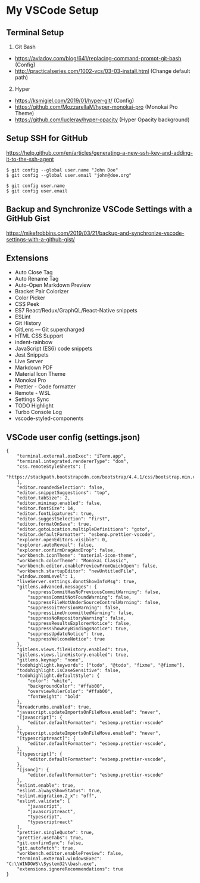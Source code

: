 # My VSCode Setup

## Terminal Setup

1) Git Bash
- https://avladov.com/blog/641/replacing-command-prompt-git-bash (Config)
- http://practicalseries.com/1002-vcs/03-03-install.html (Change default path)

2) Hyper
- https://ksmigiel.com/2019/01/hyper-git/ (Config)
- https://github.com/MozzarellaM/hyper-monokai-pro (Monokai Pro Theme)
- https://github.com/lucleray/hyper-opacity (Hyper Opacity background)

## Setup SSH for GitHub

https://help.github.com/en/articles/generating-a-new-ssh-key-and-adding-it-to-the-ssh-agent

```
$ git config --global user.name "John Doe"
$ git config --global user.email "john@doe.org"

$ git config user.name
$ git config user.email
```

## Backup and Synchronize VSCode Settings with a GitHub Gist

https://mikefrobbins.com/2019/03/21/backup-and-synchronize-vscode-settings-with-a-github-gist/

## Extensions

- Auto Close Tag
- Auto Rename Tag
- Auto-Open Markdown Preview
- Bracket Pair Colorizer
- Color Picker
- CSS Peek
- ES7 React/Redux/GraphQL/React-Native snippets
- ESLint
- Git History
- GitLens — Git supercharged
- HTML CSS Support
- indent-rainbow
- JavaScript (ES6) code snippets
- Jest Snippets
- Live Server
- Markdown PDF
- Material Icon Theme
- Monokai Pro
- Prettier - Code formatter
- Remote - WSL
- Settings Sync
- TODO Highlight
- Turbo Console Log
- vscode-styled-components

## VSCode user config (settings.json)
```
{
	"terminal.external.osxExec": "iTerm.app",
	"terminal.integrated.rendererType": "dom",
	"css.remoteStyleSheets": [
    		"https://stackpath.bootstrapcdn.com/bootstrap/4.4.1/css/bootstrap.min.css"
  	],
	"editor.roundedSelection": false,
	"editor.snippetSuggestions": "top",
	"editor.tabSize": 2,
	"editor.minimap.enabled": false,
	"editor.fontSize": 14,
	"editor.fontLigatures": true,
	"editor.suggestSelection": "first",
	"editor.formatOnSave": true,
	"editor.gotoLocation.multipleDefinitions": "goto",
	"editor.defaultFormatter": "esbenp.prettier-vscode",
	"explorer.openEditors.visible": 0,
	"explorer.autoReveal": false,
	"explorer.confirmDragAndDrop": false,
	"workbench.iconTheme": "material-icon-theme",
	"workbench.colorTheme": "Monokai Classic",
	"workbench.editor.enablePreviewFromQuickOpen": false,
	"workbench.startupEditor": "newUntitledFile",
	"window.zoomLevel": 1,
	"liveServer.settings.donotShowInfoMsg": true,
	"gitlens.advanced.messages": {
		"suppressCommitHasNoPreviousCommitWarning": false,
		"suppressCommitNotFoundWarning": false,
		"suppressFileNotUnderSourceControlWarning": false,
		"suppressGitVersionWarning": false,
		"suppressLineUncommittedWarning": false,
		"suppressNoRepositoryWarning": false,
		"suppressResultsExplorerNotice": false,
		"suppressShowKeyBindingsNotice": true,
		"suppressUpdateNotice": true,
		"suppressWelcomeNotice": true
	},
	"gitlens.views.fileHistory.enabled": true,
	"gitlens.views.lineHistory.enabled": true,
	"gitlens.keymap": "none",
	"todohighlight.keywords": ["todo", "@todo", "fixme", "@fixme"],
	"todohighlight.isCaseSensitive": false,
	"todohighlight.defaultStyle": {
		"color": "white",
		"backgroundColor": "#ffab00",
		"overviewRulerColor": "#ffab00",
		"fontWeight": "bold"
	},
	"breadcrumbs.enabled": true,
	"javascript.updateImportsOnFileMove.enabled": "never",
	"[javascript]": {
		"editor.defaultFormatter": "esbenp.prettier-vscode"
	},
	"typescript.updateImportsOnFileMove.enabled": "never",
	"[typescriptreact]": {
		"editor.defaultFormatter": "esbenp.prettier-vscode",
	},
	"[typescript]": {
		"editor.defaultFormatter": "esbenp.prettier-vscode",
	},
	"[jsonc]": {
		"editor.defaultFormatter": "esbenp.prettier-vscode"
	},
	"eslint.enable": true,
	"eslint.alwaysShowStatus": true,
	"eslint.migration.2_x": "off",
	"eslint.validate": [
		"javascript",
		"javascriptreact",
		"typescript",
		"typescriptreact"
	],
	"prettier.singleQuote": true,
	"prettier.useTabs": true,
	"git.confirmSync": false,
	"git.autofetch": true,
	"workbench.editor.enablePreview": false,
	"terminal.external.windowsExec": "C:\\WINDOWS\\System32\\bash.exe",
	"extensions.ignoreRecommendations": true
}
```
